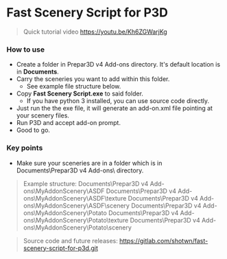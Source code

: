 # Fast Scenery Script for P3D
> Quick tutorial video https://youtu.be/Kh6ZGWarjKg

### How to use
* Create a folder in Prepar3D v4 Add-ons directory. It's default location is in **Documents**.
* Carry the sceneries you want to add within this folder.
    * See example file structure below.
* Copy **Fast Scenery Script.exe** to said folder. 
    * If you have python 3 installed, you can use source code directly.
* Just run the the exe file, it will generate an add-on.xml file pointing at your scenery files. 
* Run P3D and accept add-on prompt.
* Good to go.

### Key points
* Make sure your sceneries are in a folder which is in Documents\Prepar3D v4 Add-ons\ directory.

> Example structure:
> Documents\Prepar3D v4 Add-ons\MyAddonScenery\ASDF
> Documents\Prepar3D v4 Add-ons\MyAddonScenery\ASDF\texture
> Documents\Prepar3D v4 Add-ons\MyAddonScenery\ASDF\scenery
> Documents\Prepar3D v4 Add-ons\MyAddonScenery\Potato
> Documents\Prepar3D v4 Add-ons\MyAddonScenery\Potato\texture
> Documents\Prepar3D v4 Add-ons\MyAddonScenery\Potato\scenery

> Source code and future releases: https://gitlab.com/shotwn/fast-scenery-script-for-p3d.git